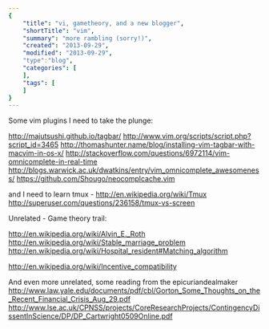 ```yaml
---
{
    "title": "vi, gametheory, and a new blogger",
    "shortTitle": "vim",
    "summary": "more rambling (sorry!)",
    "created": "2013-09-29",
    "modified": "2013-09-29",
    "type":"blog",
    "categories": [
    ],
    "tags": [
    ]
}
---
```

Some vim plugins I need to take the plunge:

<http://majutsushi.github.io/tagbar/>
<http://www.vim.org/scripts/script.php?script_id=3465>
<http://thomashunter.name/blog/installing-vim-tagbar-with-macvim-in-os-x/>
<http://stackoverflow.com/questions/6972114/vim-omnicomplete-in-real-time>
<http://blogs.warwick.ac.uk/dwatkins/entry/vim_omnicomplete_awesomeness/>
<https://github.com/Shougo/neocomplcache.vim>

and I need to learn tmux - <http://en.wikipedia.org/wiki/Tmux> <http://superuser.com/questions/236158/tmux-vs-screen>

Unrelated - Game theory trail:

<http://en.wikipedia.org/wiki/Alvin_E._Roth>
<http://en.wikipedia.org/wiki/Stable_marriage_problem>
<http://en.wikipedia.org/wiki/Hospital_resident#Matching_algorithm>

<http://en.wikipedia.org/wiki/Incentive_compatibility>

And even more unrelated, some reading from the epicuriandealmaker
<http://www.law.yale.edu/documents/pdf/cbl/Gorton_Some_Thoughts_on_the_Recent_Financial_Crisis_Aug_29.pdf>
<http://www.lse.ac.uk/CPNSS/projects/CoreResearchProjects/ContingencyDissentInScience/DP/DP_Cartwright0509Online.pdf>
